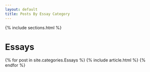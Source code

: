 ```yaml
---
layout: default
title: Posts By Essay Category
---
```


{% include sections.html %}

<div class="row">
  <div class="col-12">
    <h1 class="category">Essays</h1>
    <div class="posts">
      {% for post in site.categories.Essays %}
        {% include article.html %}
      {% endfor %}
    </div>
  </div>
</div>


